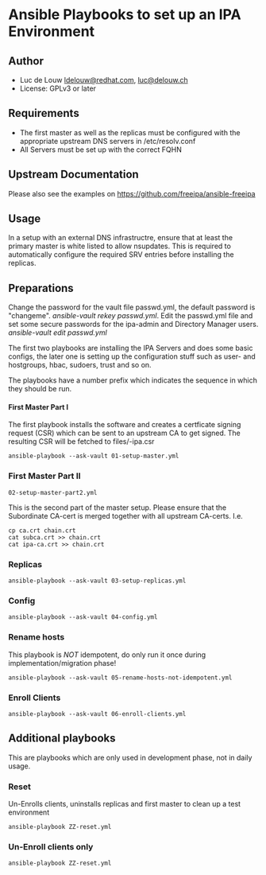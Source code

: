 # Ansible Playbooks to set up an IPA Environment

## Author
- Luc de Louw <ldelouw@redhat.com>, <luc@delouw.ch>
- License: GPLv3 or later

## Requirements
- The first master as well as the replicas must be configured with the appropriate upstream DNS servers in /etc/resolv.conf
- All Servers must be set up with the correct FQHN

## Upstream Documentation
Please also see the examples on https://github.com/freeipa/ansible-freeipa

## Usage
In a setup with an external DNS infrastructre, ensure that at least the primary master is white listed to allow nsupdates. This is required to automatically configure the required SRV entries before installing the replicas.

## Preparations
Change the password for the vault file passwd.yml, the default password is "changeme". *ansible-vault rekey passwd.yml*. Edit the passwd.yml file and set some secure passwords for the ipa-admin and Directory Manager users. *ansible-vault edit passwd.yml*

The first two playbooks are installing the IPA Servers and does some basic configs, the later one is setting up the configuration stuff such as user- and hostgroups, hbac, sudoers, trust and so on. 

The playbooks have a number prefix which indicates the sequence in which they should be run.

#### First Master Part I

The first playbook installs the software and creates a certficate signing request (CSR) which can be sent to 
an upstream CA to get signed. The resulting CSR will be fetched to files/<ipa-hostname>-ipa.csr

```
ansible-playbook --ask-vault 01-setup-master.yml
```
### First Master Part II
```
02-setup-master-part2.yml
```
This is the second part of the master setup. Please ensure that the  Subordinate CA-cert is merged together with all upstream 
CA-certs. I.e.

```
cp ca.crt chain.crt
cat subca.crt >> chain.crt
cat ipa-ca.crt >> chain.crt
```

### Replicas
```
ansible-playbook --ask-vault 03-setup-replicas.yml
```

### Config
```
ansible-playbook --ask-vault 04-config.yml
```

### Rename hosts 
This playbook is *NOT* idempotent, do only run it once during implementation/migration phase!

```
ansible-playbook --ask-vault 05-rename-hosts-not-idempotent.yml
```

### Enroll Clients
```
ansible-playbook --ask-vault 06-enroll-clients.yml
```

## Additional playbooks

This are playbooks which are only used in development phase, not in daily usage. 

### Reset 
Un-Enrolls clients, uninstalls replicas and first master to clean up a test environment

```
ansible-playbook ZZ-reset.yml
```

### Un-Enroll clients only
```
ansible-playbook ZZ-reset.yml
```




